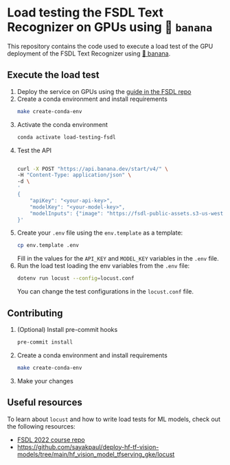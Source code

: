 # Load testing the FSDL Text Recognizer on GPUs using 🍌 `banana`

This repository contains the code used to execute a load test of the GPU deployment of the FSDL Text Recognizer using [🍌 banana](https://banana.dev/).


## Execute the load test
1. Deploy the service on GPUs using the [guide in the FSDL repo](https://github.com/full-stack-deep-learning/gpu-deployments/tree/banana/)
2. Create a conda environment and install requirements
    ```bash
    make create-conda-env
    ```
3. Activate the conda environment
    ```bash
    conda activate load-testing-fsdl
    ```
4. Test the API
    ```bash

    curl -X POST "https://api.banana.dev/start/v4/" \
    -H "Content-Type: application/json" \
    -d \
    '
    {
        "apiKey": "<your-api-key>",
        "modelKey": "<your-model-key>",
        "modelInputs": {"image": "https://fsdl-public-assets.s3-us-west-2.amazonaws.com/paragraphs/a01-077.png"}
    }'
    ```
5. Create your `.env` file using the `env.template` as a template:
    ```bash
    cp env.template .env
    ```
    Fill in the values for the `API_KEY` and `MODEL_KEY` variables in the `.env` file.
6. Run the load test loading the env variables from the `.env` file:
    ```bash
    dotenv run locust --config=locust.conf
    ```
    You can change the test configurations in the `locust.conf` file.


## Contributing
1. (Optional) Install pre-commit hooks
    ```bash
    pre-commit install
    ```
2. Create a conda environment and install requirements
    ```bash
    make create-conda-env
    ```
3. Make your changes


## Useful resources
To learn about `locust` and how to write load tests for ML models, check out the following resources:
- [FSDL 2022 course repo](https://github.com/full-stack-deep-learning/fsdl-text-recognizer-2022/blob/main/notebooks/lab99_loadtesting.ipynb)
- https://github.com/sayakpaul/deploy-hf-tf-vision-models/tree/main/hf_vision_model_tfserving_gke/locust
